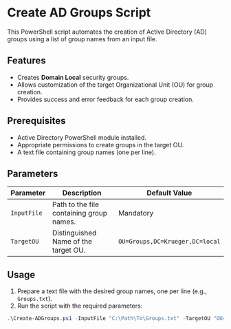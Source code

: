 # Create AD Groups Script

This PowerShell script automates the creation of Active Directory (AD) groups using a list of group names from an input file.

## Features
- Creates **Domain Local** security groups.
- Allows customization of the target Organizational Unit (OU) for group creation.
- Provides success and error feedback for each group creation.

## Prerequisites
- Active Directory PowerShell module installed.
- Appropriate permissions to create groups in the target OU.
- A text file containing group names (one per line).

## Parameters
| Parameter    | Description                                   | Default Value                                |
|--------------|-----------------------------------------------|---------------------------------------------|
| `InputFile`  | Path to the file containing group names.      | Mandatory                                   |
| `TargetOU`   | Distinguished Name of the target OU.          | `OU=Groups,DC=Krueger,DC=local`            |

## Usage
1. Prepare a text file with the desired group names, one per line (e.g., `Groups.txt`).
2. Run the script with the required parameters:

```powershell
.\Create-ADGroups.ps1 -InputFile "C:\Path\To\Groups.txt" -TargetOU "OU=CustomOU,DC=Krueger,DC=local"
